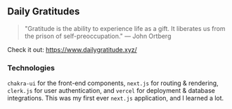 ## Daily Gratitudes 

> "Gratitude is the ability to experience life as a gift. It liberates us from the prison of self-preoccupation." — John Ortberg

Check it out: https://www.dailygratitude.xyz/

### Technologies 

`chakra-ui` for the front-end components, `next.js` for routing & rendering, `clerk.js` for user authentication, and `vercel` for deployment & database integrations. This was my first ever `next.js` application, and I learned a lot. 

